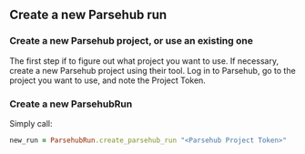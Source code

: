 ## Create a new Parsehub run

### Create a new Parsehub project, or use an existing one
The first step if to figure out what project you want to use. If necessary, create a new Parsehub project using their tool. Log in to Parsehub, go to the project you want to use, and note the Project Token.

### Create a new ParsehubRun
Simply call:
```ruby
new_run = ParsehubRun.create_parsehub_run "<Parsehub Project Token>"
```

